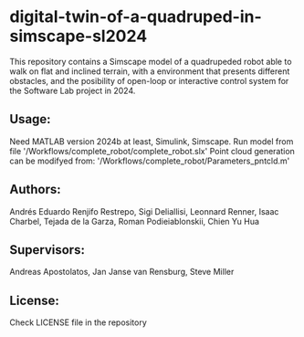 # digital-twin-of-a-quadruped-in-simscape-sl2024
This repository contains a Simscape model of a quadrupeded robot able to 
walk on flat and inclined terrain, with a environment that presents 
different obstacles, and the posibility of open-loop or interactive control 
system for the Software Lab project in 2024.

## Usage:
Need MATLAB version 2024b at least, Simulink, Simscape.
Run model from file '/Workflows/complete_robot/complete_robot.slx'
Point cloud generation can be modifyed from:
'/Workflows/complete_robot/Parameters_pntcld.m'

## Authors: 
Andrés Eduardo Renjifo Restrepo, Sigi Deliallisi, Leonnard Renner, Isaac
Charbel, Tejada de la Garza, Roman Podieiablonskii, Chien Yu Hua

## Supervisors:
Andreas Apostolatos, Jan Janse van Rensburg, Steve Miller


## License:
Check LICENSE file in the repository